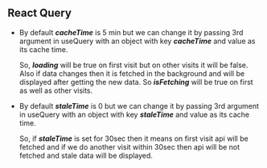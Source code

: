 ## React Query

- By default ***cacheTime*** is 5 min but we can change it by passing 3rd argument in useQuery with an object with key ***cacheTime*** and value as its cache time.

  So, ***loading*** will be true on first visit but on other visits it will be false. Also if data changes then it is fetched in the background and will be displayed after getting the new data. So ***isFetching*** will be true on first as well as other visits.
- By default ***staleTime*** is 0 but we can change it by passing 3rd argument in useQuery with an object with key ***staleTime*** and value as its cache time. 
  
  So, if ***staleTime*** is set for 30sec then it means on first visit api will be fetched and if we do another visit within 30sec then api will be not fetched and stale data will be displayed.